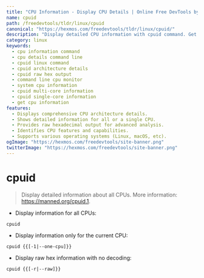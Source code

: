 ```yaml
---
title: "CPU Information - Display CPU Details | Online Free DevTools by Hexmos"
name: cpuid
path: /freedevtools/tldr/linux/cpuid
canonical: "https://hexmos.com/freedevtools/tldr/linux/cpuid/"
description: "Display detailed CPU information with cpuid command. Get comprehensive CPU architecture and feature insights using this command-line tool. Free online tool, no registration required."
category: linux
keywords:
  - cpu information command
  - cpu details command line
  - cpuid linux command
  - cpuid architecture details
  - cpuid raw hex output
  - command line cpu monitor
  - system cpu information
  - cpuid multi-core information
  - cpuid single-core information
  - get cpu information
features:
  - Displays comprehensive CPU architecture details.
  - Shows detailed information for all or a single CPU.
  - Provides raw hexadecimal output for advanced analysis.
  - Identifies CPU features and capabilities.
  - Supports various operating systems (Linux, macOS, etc).
ogImage: "https://hexmos.com/freedevtools/site-banner.png"
twitterImage: "https://hexmos.com/freedevtools/site-banner.png"
---
```


# cpuid

> Display detailed information about all CPUs.
> More information: <https://manned.org/cpuid.1>.

- Display information for all CPUs:

`cpuid`

- Display information only for the current CPU:

`cpuid {{[-1|--one-cpu]}}`

- Display raw hex information with no decoding:

`cpuid {{[-r|--raw]}}`
